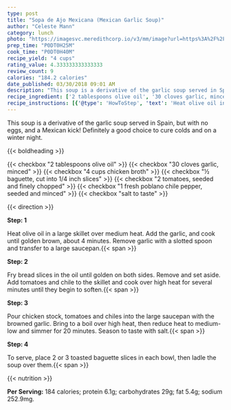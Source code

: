 ```yaml
---
type: post
title: "Sopa de Ajo Mexicana (Mexican Garlic Soup)"
author: "Celeste Mann"
category: lunch
photo: "https://imagesvc.meredithcorp.io/v3/mm/image?url=https%3A%2F%2Fimages.media-allrecipes.com%2Fuserphotos%2F1083798.jpg"
prep_time: "P0DT0H25M"
cook_time: "P0DT0H40M"
recipe_yield: "4 cups"
rating_value: 4.333333333333333
review_count: 9
calories: "184.2 calories"
date_published: 03/30/2018 09:01 AM
description: "This soup is a derivative of the garlic soup served in Spain, but with no eggs, and a Mexican kick! Definitely a good choice to cure colds and on a winter night."
recipe_ingredient: ['2 tablespoons olive oil', '30 cloves garlic, minced', '4 cups chicken broth', '½ baguette, cut into 1/4 inch slices', '2 tomatoes, seeded and finely chopped', '1 fresh poblano chile pepper, seeded and minced', 'salt to taste']
recipe_instructions: [{'@type': 'HowToStep', 'text': 'Heat olive oil in a large skillet over medium heat. Add the garlic, and cook until golden brown, about 4 minutes.  Remove garlic with a slotted spoon and transfer to a large saucepan.\n'}, {'@type': 'HowToStep', 'text': 'Fry bread slices in the oil until golden on both sides. Remove and set aside. Add tomatoes and chile to the skillet and cook over high heat for several minutes until they begin to soften.\n'}, {'@type': 'HowToStep', 'text': 'Pour chicken stock, tomatoes and chiles into the large saucepan with the browned garlic. Bring to a boil over high heat, then reduce heat to medium-low and simmer for 20 minutes. Season to taste with salt.\n'}, {'@type': 'HowToStep', 'text': 'To serve, place 2 or 3 toasted baguette slices in each bowl, then ladle the soup over them.\n'}]
---
```


This soup is a derivative of the garlic soup served in Spain, but with no eggs, and a Mexican kick! Definitely a good choice to cure colds and on a winter night. 

{{< boldheading >}}

{{< checkbox "2 tablespoons olive oil" >}}
{{< checkbox "30 cloves garlic, minced" >}}
{{< checkbox "4 cups chicken broth" >}}
{{< checkbox "½  baguette, cut into 1/4 inch slices" >}}
{{< checkbox "2  tomatoes, seeded and finely chopped" >}}
{{< checkbox "1  fresh poblano chile pepper, seeded and minced" >}}
{{< checkbox "salt to taste" >}}


{{< direction >}}

**Step: 1**

Heat olive oil in a large skillet over medium heat. Add the garlic, and cook until golden brown, about 4 minutes.  Remove garlic with a slotted spoon and transfer to a large saucepan.{{< span >}}

**Step: 2**

Fry bread slices in the oil until golden on both sides. Remove and set aside. Add tomatoes and chile to the skillet and cook over high heat for several minutes until they begin to soften.{{< span >}}

**Step: 3**

Pour chicken stock, tomatoes and chiles into the large saucepan with the browned garlic. Bring to a boil over high heat, then reduce heat to medium-low and simmer for 20 minutes. Season to taste with salt.{{< span >}}

**Step: 4**

To serve, place 2 or 3 toasted baguette slices in each bowl, then ladle the soup over them.{{< span >}}

{{< nutrition >}}

**Per Serving:** 184 calories; protein 6.1g; carbohydrates 29g; fat 5.4g; sodium 252.9mg.